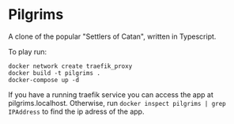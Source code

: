 # Pilgrims
A clone of the popular "Settlers of Catan", written in Typescript.

To play run: 

    docker network create traefik_proxy
    docker build -t pilgrims .
    docker-compose up -d

If you have a running traefik service you can access the app at pilgrims.localhost. 
Otherwise, run `docker inspect pilgrims | grep IPAddress` to find the ip adress of the app.